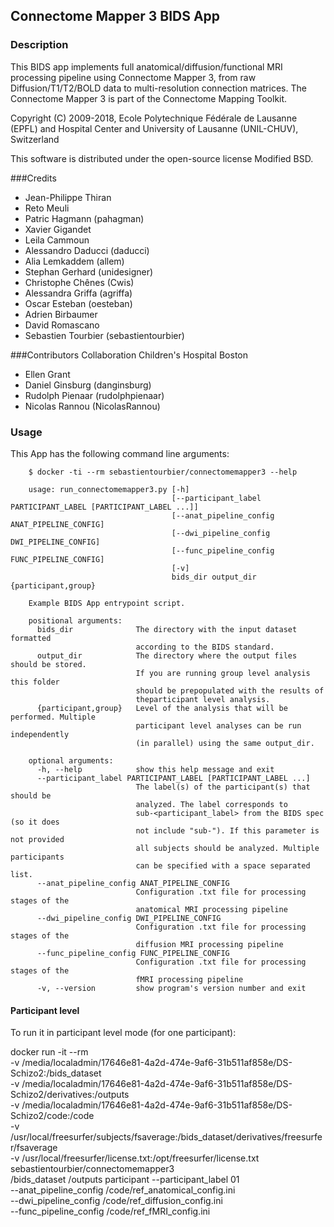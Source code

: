 ## Connectome Mapper 3 BIDS App
### Description
This BIDS app implements full anatomical/diffusion/functional MRI processing pipeline using Connectome Mapper 3,
from raw Diffusion/T1/T2/BOLD data to multi-resolution connection matrices.
The Connectome Mapper 3 is part of the Connectome Mapping Toolkit.

Copyright (C) 2009-2018, Ecole Polytechnique Fédérale de Lausanne (EPFL) and
Hospital Center and University of Lausanne (UNIL-CHUV), Switzerland

This software is distributed under the open-source license Modified BSD.

###Credits
* Jean-Philippe Thiran
* Reto Meuli
* Patric Hagmann (pahagman)
* Xavier Gigandet
* Leila Cammoun
* Alessandro Daducci (daducci)
* Alia Lemkaddem (allem)
* Stephan Gerhard (unidesigner)
* Christophe Chênes (Cwis)
* Alessandra Griffa (agriffa)
* Oscar Esteban (oesteban)
* Adrien Birbaumer
* David Romascano
* Sebastien Tourbier (sebastientourbier)

###Contributors
Collaboration Children's Hospital Boston

* Ellen Grant
* Daniel Ginsburg (danginsburg)
* Rudolph Pienaar (rudolphpienaar)
* Nicolas Rannou (NicolasRannou)

### Usage
This App has the following command line arguments:

        $ docker -ti --rm sebastientourbier/connectomemapper3 --help

        usage: run_connectomemapper3.py [-h]
                                        [--participant_label PARTICIPANT_LABEL [PARTICIPANT_LABEL ...]]
                                        [--anat_pipeline_config ANAT_PIPELINE_CONFIG]
                                        [--dwi_pipeline_config DWI_PIPELINE_CONFIG]
                                        [--func_pipeline_config FUNC_PIPELINE_CONFIG]
                                        [-v]
                                        bids_dir output_dir {participant,group}

        Example BIDS App entrypoint script.

        positional arguments:
          bids_dir              The directory with the input dataset formatted
                                according to the BIDS standard.
          output_dir            The directory where the output files should be stored.
                                If you are running group level analysis this folder
                                should be prepopulated with the results of
                                theparticipant level analysis.
          {participant,group}   Level of the analysis that will be performed. Multiple
                                participant level analyses can be run independently
                                (in parallel) using the same output_dir.

        optional arguments:
          -h, --help            show this help message and exit
          --participant_label PARTICIPANT_LABEL [PARTICIPANT_LABEL ...]
                                The label(s) of the participant(s) that should be
                                analyzed. The label corresponds to
                                sub-<participant_label> from the BIDS spec (so it does
                                not include "sub-"). If this parameter is not provided
                                all subjects should be analyzed. Multiple participants
                                can be specified with a space separated list.
          --anat_pipeline_config ANAT_PIPELINE_CONFIG
                                Configuration .txt file for processing stages of the
                                anatomical MRI processing pipeline
          --dwi_pipeline_config DWI_PIPELINE_CONFIG
                                Configuration .txt file for processing stages of the
                                diffusion MRI processing pipeline
          --func_pipeline_config FUNC_PIPELINE_CONFIG
                                Configuration .txt file for processing stages of the
                                fMRI processing pipeline
          -v, --version         show program's version number and exit

#### Participant level
To run it in participant level mode (for one participant):

docker run -it --rm \
      -v /media/localadmin/17646e81-4a2d-474e-9af6-31b511af858e/DS-Schizo2:/bids_dataset \
      -v /media/localadmin/17646e81-4a2d-474e-9af6-31b511af858e/DS-Schizo2/derivatives:/outputs \
      -v /media/localadmin/17646e81-4a2d-474e-9af6-31b511af858e/DS-Schizo2/code:/code \
      -v /usr/local/freesurfer/subjects/fsaverage:/bids_dataset/derivatives/freesurfer/fsaverage \
      -v /usr/local/freesurfer/license.txt:/opt/freesurfer/license.txt \
      sebastientourbier/connectomemapper3 \
      /bids_dataset /outputs participant --participant_label 01 \
      --anat_pipeline_config /code/ref_anatomical_config.ini \
      --dwi_pipeline_config /code/ref_diffusion_config.ini \
      --func_pipeline_config /code/ref_fMRI_config.ini
